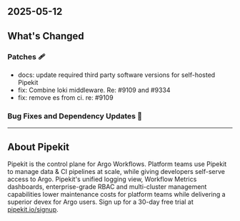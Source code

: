 ## 2025-05-12

## What's Changed
### Patches 🩹
* docs: update required third party software versions for self-hosted Pipekit 
* fix: Combine loki middleware. Re: #9109 and #9334 
* fix: remove es from ci. re: #9109 



### Bug Fixes and Dependency Updates 🐞

---

## About Pipekit

Pipekit is the control plane for Argo Workflows. Platform teams use Pipekit to manage data & CI pipelines at scale, while giving developers self-serve access to Argo. Pipekit's unified logging view, Workflow Metrics dashboards, enterprise-grade RBAC and multi-cluster management capabilities lower maintenance costs for platform teams while delivering a superior devex for Argo users. Sign up for a 30-day free trial at [pipekit.io/signup](https://pipekit.io/signup?utm_campaign=release-notes).

